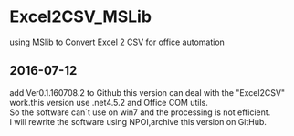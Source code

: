 # Excel2CSV_MSLib
using MSlib to Convert Excel 2 CSV for office automation

## 2016-07-12
add Ver0.1.160708.2 to Github
this version can deal with the "Excel2CSV" work.this version use .net4.5.2 and Office COM utils.  
So the software can`t use on win7 and the processing is not efficient.  
I will rewrite the software using NPOI,archive this version on GitHub.